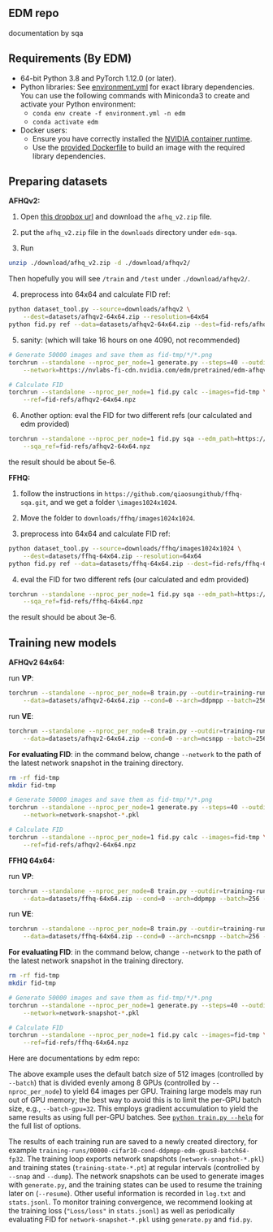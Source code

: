 ## EDM repo
documentation by sqa

## Requirements (By EDM)

* 64-bit Python 3.8 and PyTorch 1.12.0 (or later). 
* Python libraries: See [environment.yml](./environment.yml) for exact library dependencies. You can use the following commands with Miniconda3 to create and activate your Python environment:
  - `conda env create -f environment.yml -n edm`
  - `conda activate edm`
* Docker users:
  - Ensure you have correctly installed the [NVIDIA container runtime](https://docs.docker.com/config/containers/resource_constraints/#gpu).
  - Use the [provided Dockerfile](./Dockerfile) to build an image with the required library dependencies.

## Preparing datasets

**AFHQv2:** 

1. Open [this dropbox url](https://www.dropbox.com/s/vkzjokiwof5h8w6/afhq_v2.zip?dl=0) and download the `afhq_v2.zip` file.

2. put the `afhq_v2.zip` file in the `downloads` directory under `edm-sqa`.

3. Run

```.bash
unzip ./download/afhq_v2.zip -d ./download/afhqv2/
```

Then hopefully you will see `/train` and `/test` under `./download/afhqv2/`.

4. preprocess into 64x64 and calculate FID ref:

```.bash
python dataset_tool.py --source=downloads/afhqv2 \
    --dest=datasets/afhqv2-64x64.zip --resolution=64x64
python fid.py ref --data=datasets/afhqv2-64x64.zip --dest=fid-refs/afhqv2-64x64.npz
```

5. sanity: (which will take 16 hours on one 4090, not recommended)

```.bash
# Generate 50000 images and save them as fid-tmp/*/*.png
torchrun --standalone --nproc_per_node=1 generate.py --steps=40 --outdir=fid-tmp --seeds=0-49999 --subdirs \
    --network=https://nvlabs-fi-cdn.nvidia.com/edm/pretrained/edm-afhqv2-64x64-uncond-vp.pkl

# Calculate FID
torchrun --standalone --nproc_per_node=1 fid.py calc --images=fid-tmp \
    --ref=fid-refs/afhqv2-64x64.npz
```

6. Another option: eval the FID for two different refs (our calculated and edm provided)

```.bash
torchrun --standalone --nproc_per_node=1 fid.py sqa --edm_path=https://nvlabs-fi-cdn.nvidia.com/edm/fid-refs/afhqv2-64x64.npz \
    --sqa_ref=fid-refs/afhqv2-64x64.npz
```

the result should be about 5e-6.

**FFHQ:** 

1. follow the instructions in `https://github.com/qiaosungithub/ffhq-sqa.git`, and we get a folder `\images1024x1024`.

2. Move the folder to `downloads/ffhq/images1024x1024`.

3. preprocess into 64x64 and calculate FID ref:

```.bash
python dataset_tool.py --source=downloads/ffhq/images1024x1024 \
    --dest=datasets/ffhq-64x64.zip --resolution=64x64
python fid.py ref --data=datasets/ffhq-64x64.zip --dest=fid-refs/ffhq-64x64.npz
```

4. eval the FID for two different refs (our calculated and edm provided)

```.bash
torchrun --standalone --nproc_per_node=1 fid.py sqa --edm_path=https://nvlabs-fi-cdn.nvidia.com/edm/fid-refs/ffhq-64x64.npz \
    --sqa_ref=fid-refs/ffhq-64x64.npz
```

the result should be about 3e-6.

## Training new models

**AFHQv2 64x64:** 

run **VP**:

```.bash
torchrun --standalone --nproc_per_node=8 train.py --outdir=training-runs \
    --data=datasets/afhqv2-64x64.zip --cond=0 --arch=ddpmpp --batch=256 --cres=1,2,2,2 --lr=2e-4 --dropout=0.25 --augment=0.15
```

run **VE**:

```.bash
torchrun --standalone --nproc_per_node=8 train.py --outdir=training-runs \
    --data=datasets/afhqv2-64x64.zip --cond=0 --arch=ncsnpp --batch=256 --cres=1,2,2,2 --lr=2e-4 --dropout=0.25 --augment=0.15
```

__For evaluating FID__: in the command below, change `--network` to the path of the latest network snapshot in the training directory.

```.bash
rm -rf fid-tmp
mkdir fid-tmp

# Generate 50000 images and save them as fid-tmp/*/*.png
torchrun --standalone --nproc_per_node=1 generate.py --steps=40 --outdir=fid-tmp --seeds=0-49999 --subdirs \
    --network=network-snapshot-*.pkl

# Calculate FID
torchrun --standalone --nproc_per_node=1 fid.py calc --images=fid-tmp \
    --ref=fid-refs/afhqv2-64x64.npz
```

**FFHQ 64x64:** 

run **VP**:

```.bash
torchrun --standalone --nproc_per_node=8 train.py --outdir=training-runs \
    --data=datasets/ffhq-64x64.zip --cond=0 --arch=ddpmpp --batch=256 --cres=1,2,2,2 --lr=2e-4 --dropout=0.05 --augment=0.15
```

run **VE**:

```.bash
torchrun --standalone --nproc_per_node=8 train.py --outdir=training-runs \
    --data=datasets/ffhq-64x64.zip --cond=0 --arch=ncsnpp --batch=256 --cres=1,2,2,2 --lr=2e-4 --dropout=0.05 --augment=0.15
```

__For evaluating FID__: in the command below, change `--network` to the path of the latest network snapshot in the training directory.

```.bash
rm -rf fid-tmp
mkdir fid-tmp

# Generate 50000 images and save them as fid-tmp/*/*.png
torchrun --standalone --nproc_per_node=1 generate.py --steps=40 --outdir=fid-tmp --seeds=0-49999 --subdirs \
    --network=network-snapshot-*.pkl

# Calculate FID
torchrun --standalone --nproc_per_node=1 fid.py calc --images=fid-tmp \
    --ref=fid-refs/ffhq-64x64.npz
```

Here are documentations by edm repo:

The above example uses the default batch size of 512 images (controlled by `--batch`) that is divided evenly among 8 GPUs (controlled by `--nproc_per_node`) to yield 64 images per GPU. Training large models may run out of GPU memory; the best way to avoid this is to limit the per-GPU batch size, e.g., `--batch-gpu=32`. This employs gradient accumulation to yield the same results as using full per-GPU batches. See [`python train.py --help`](./docs/train-help.txt) for the full list of options.

The results of each training run are saved to a newly created directory, for example `training-runs/00000-cifar10-cond-ddpmpp-edm-gpus8-batch64-fp32`. The training loop exports network snapshots (`network-snapshot-*.pkl`) and training states (`training-state-*.pt`) at regular intervals (controlled by `--snap` and `--dump`). The network snapshots can be used to generate images with `generate.py`, and the training states can be used to resume the training later on (`--resume`). Other useful information is recorded in `log.txt` and `stats.jsonl`. To monitor training convergence, we recommend looking at the training loss (`"Loss/loss"` in `stats.jsonl`) as well as periodically evaluating FID for `network-snapshot-*.pkl` using `generate.py` and `fid.py`.
